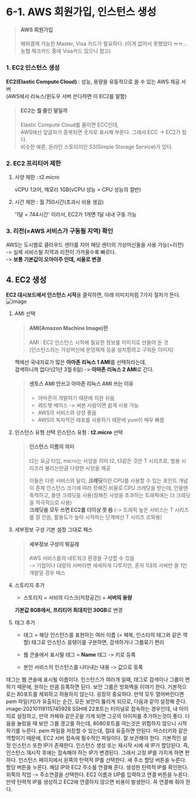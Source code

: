 # 6-1. AWS 회원가입, 인스턴스 생성

> #### AWS 회원가입
>
> 해외결제 가능한 Master, Visa 카드가 필요하다.
> (이게 없어서 못했었다 ㅠㅠ... 농협 체크카드 중에 Visa카드 있으니 참고)

### 1. EC2 인스턴스 생성

**EC2(Elastic Compute Cloud)** : 성능, 용량을 유동적으로 쓸 수 있는 AWS 제공 서버  
(AWS에서 리눅스/윈도우 서버 쓴다하면 이 EC2를 말함)

> #### EC2는 뭘 줄인 말일까
>
> Elastic Compute Cloud를 줄이면 ECC인데,  
> AWS에선 앞글자가 중복되면 숫자로 표시해 부른다. 그래서 ECC -> EC2가 됬다.   
> 비슷한 예론, 온라인 스토리지인 S3(Simple Storage Service)가 있다.

### 2. EC2 프리티어 제한

1. 사양 제한 : t2.micro 
    
     vCPU 1코어, 메모리 1GB(vCPU 성능 = CPU 성능의 절반)
2. 시간 제한 : 월 750시간(초과시 비용 생김)  
    
    '1달 = 744시간' 이라서, EC2가 1개면 1달 내내 구동 가능
    
### 3. 리전(=AWS 서비스가 구동될 지역) 확인

AWS는 도시별로 클라우드 센터를 지어 해당 센터의 가상머신들을 사용 가능(=리전)  
-> 실제 서비스될 지역과 리전이 가까울수록 빠르다.  
-> **보통 기본값이 오아이주 인데, 서울로 변경**

## 4. EC2 생성

**EC2 대시보드에서 인스턴스 시작**을 클릭하면, 아래 이미지처럼 7가지 절차가 뜬다.
![image](https://user-images.githubusercontent.com/48408417/110202569-e5cfaf00-7eac-11eb-9a37-42fe2d863925.png)  
  
1. AMI 선택
    > #### AMI(Amazon Machine Image)란
    >
    > AMI : EC2 인스턴스 시작에 필요한 정보를 이미지로 만들어 둔 것  
    > (인스턴스라는 가상머신에 운영체제 등을 설치할려고 구워둔 이미지)

    책에선 국내자료가 많은 **아마존 리눅스 1 AMI**를 선택하라는데,    
    검색하니까 없다!(21년 3월 6일) -> **아마존 리눅스 2 AMI**로 간다.
    
    > #### 센토스 AMI 안쓰고 아마존 리눅스 AMI 쓰는 이유
    > 
    > - 아마존이 개발하기 때문에 지원 쉬움
    > - 레드햇 베이스 -> 써본 사람이면 쉽게 사용 가능 
    > - AWS의 서비스와 상성 좋음
    > - AWS의 독자적인 레포를 사용하기 때문에 yum이 매우 빠름

2. 인스턴스 유형 선택
    인스턴스 유형 : **t2.micro** 선택
    
    > #### 인스턴스 이름의 의미
    >
    > t2는 요금 타입, micro는 사양을 의미
    > t2, t3같은 것은 T 시리즈로, 범용 시리즈라 불리는만큼 다양한 사양을 제공
    > 
    > 이들은 다른 서비스와 달리, **크레딧**이란 CPU를 사용할 수 있는 포인트 개념이 존재
    > 인스턴스 크기에 따라 정해진 비율로 CPU 크레딧을 받는데, 안쓸땐 축적하고, 쓸덴 크레딧을 사용(정해진 사양을 초과하는 트래픽에는 더 크레딧을 적극적으로 사용)  
    > **크레딧을 모두 쓰면 EC2를 더이상 못 씀** (-> 트래픽 높은 서비스는 T 시리즈를 잘 안씀, 활용도가 높아 시작하는 단계에선 T 시리즈 조와용)
    
3. 세부정보 구성
    기본 설정 그대로 패스  
    
    > #### 세부정보 구성이 뭐길래 
    >     
    > AWS 서비스들의 네트워크 환경을 구성할 수 있음    
    > -> 기업이나 대량의 서버라면 세세하게 다루지만, 혼자 1대의 서버만 쓸 1인 개발일 경우 패스
    
4. 스토리지 추가
    - 스토리지 = 서비의 디스크(저장공간) = **서버의 용량**    
    
    **기본값 8GB에서, 프리티어 최대치인 30GB**로 변경

5. 태그 추가
    - 태그 = 해당 인스턴스를 표현하는 여러 이름 (= 페북, 인스타의 태그와 같은 역할)
    태그로 인스턴스 뭉탱이를 구분하면, 검색하거나 그룹묶기 편리
    
    - 웹 콘솔에서 표시될 태그 = **Name** 태그 -> 키로 등록
    - 본인 서비스의 인스턴스를 나타내는 내용 -> 값으로 등록
    
    
태그는 웹 콘솔에 표시될 이름이다.
인스턴스가 여러개 일때, 태그로 검색이나 그룹이 편하기 때문에, 원하는 만큼 등록하면 된다.
보안 그룹은 방화벽을 이야기 한다.
기본적으로는 80포트를 제외하고 허용하지 않는다.
굉장히 중요하다. 만약 모두 열어버린다면 pem 파일(키)가 유출되는 순간, 모든 보안이 뚫리게 되므로, 다음과 같이 설정해 준다.
image-20210119115745928
SSH에 22포트는 터미널로 접속하는 경우인데, 내 아이피로 설정하고, 만약 카페와 같은곳을 가게 되면 그곳의 아이피를 추가하는것이 좋다.
다음을 눌렀을 때 보안 그룹 경고를 하는데, 8080포트를 여는것은 위험하지 않으니 시작하기를 누른다.
pem 파일을 저장할 수 있는데, 절대 유출하면 안된다.
마스터키와 같은 역할이기 때문에, EC2 서버 접속에 필수적인 파일이다.
잘 보관해야 한다.
기본적인 설정
인스턴스 또한 IP가 존재한다.
인스턴스 생성 또는 재시작 시에 새 IP가 할당된다.
즉, 인스턴스 재시작 후에는 접속해야 하는 IP가 변경된다.
그래서 고정 IP를 가지게 하면 편하다.
인스턴스 페이지에서 왼쪽의 탄력적 IP를 선택한다.
새 주소 할당 버튼을 누른다.
할당 버튼을 누른다.
해당 IP와 EC2 주소를 연결해 준다.
생성한 탄력적 IP를 확인한다.
위쪽의 작업 -> 주소연결을 선택한다.
EC2 이름과 UP를 입력하고 연결 버튼을 누른다.
만약 탄력적 IP를 생성하고 EC2에 연결하지 않으면 비용이 발생한다.
꼭 연결해 줘야 한다.
